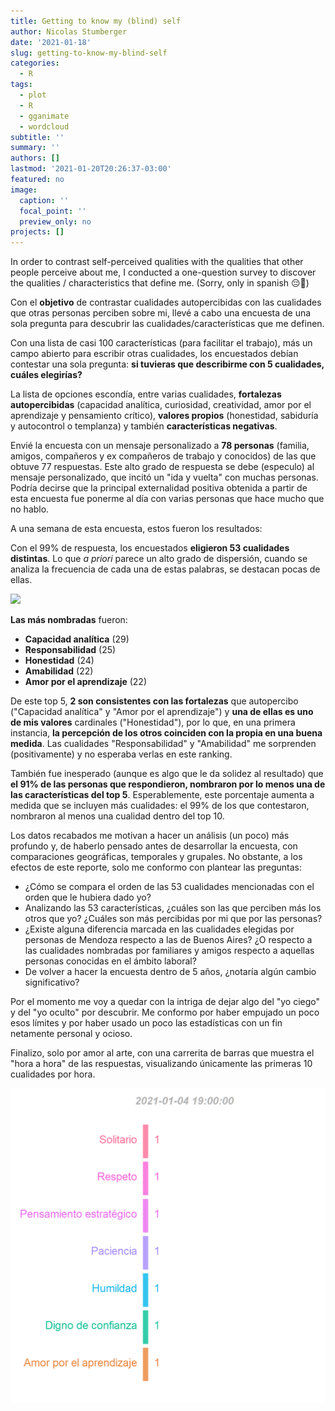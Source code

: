 ```yaml
---
title: Getting to know my (blind) self
author: Nicolas Stumberger
date: '2021-01-18'
slug: getting-to-know-my-blind-self
categories:
  - R
tags:
  - plot
  - R
  - gganimate
  - wordcloud
subtitle: ''
summary: ''
authors: []
lastmod: '2021-01-20T20:26:37-03:00'
featured: no
image:
  caption: ''
  focal_point: ''
  preview_only: no
projects: []
---
```


In order to contrast self-perceived qualities with the qualities that other people perceive about me, I conducted a one-question survey to discover the qualities / characteristics that define me. (Sorry, only in spanish &#128532;&#128591;)










Con el **objetivo** de contrastar cualidades autopercibidas con las cualidades que otras personas perciben sobre mi, llevé a cabo una encuesta de una sola pregunta para descubrir las cualidades/características que me definen.

Con una lista de casi 100 características (para facilitar el trabajo), más un campo abierto para escribir otras cualidades, los encuestados debían contestar una sola pregunta: **si tuvieras que describirme con 5 cualidades, cuáles elegirías?**

La lista de opciones escondía, entre varias cualidades, **fortalezas autopercibidas** (capacidad analítica, curiosidad, creatividad, amor por el aprendizaje y pensamiento crítico), **valores propios** (honestidad, sabiduría y autocontrol o templanza) y también **características negativas**.

Envié la encuesta con un mensaje personalizado a **78 personas** (familia, amigos, compañeros y ex compañeros de trabajo y conocidos) de las que obtuve 77 respuestas. Este alto grado de respuesta se debe (especulo) al mensaje personalizado, que incitó un "ida y vuelta" con muchas personas. Podría decirse que la principal externalidad positiva obtenida a partir de esta encuesta fue ponerme al día con varias personas que hace mucho que no hablo.

A una semana de esta encuesta, estos fueron los resultados:

Con el 99% de respuesta, los encuestados **eligieron 53 cualidades distintas**. Lo que *a priori* parece un alto grado de dispersión, cuando se analiza la frecuencia de cada una de estas palabras, se destacan pocas de ellas.





<img src="{{< blogdown/postref >}}index.en_files/figure-html/unnamed-chunk-6-1.png" width="960" />

**Las más nombradas** fueron:

-   **Capacidad analítica** (29)
-   **Responsabilidad** (25)
-   **Honestidad** (24)
-   **Amabilidad** (22)
-   **Amor por el aprendizaje** (22)

De este top 5, **2 son consistentes con las fortalezas** que autopercibo ("Capacidad analítica" y "Amor por el aprendizaje") y **una de ellas es uno de mis valores** cardinales ("Honestidad"), por lo que, en una primera instancia, **la percepción de los otros coinciden con la propia en una buena medida**. Las cualidades "Responsabilidad" y "Amabilidad" me sorprenden (positivamente) y no esperaba verlas en este ranking.

También fue inesperado (aunque es algo que le da solidez al resultado) que **el 91% de las personas que respondieron, nombraron por lo menos una de las características del top 5**. Esperablemente, este porcentaje aumenta a medida que se incluyen más cualidades: el 99% de los que contestaron, nombraron al menos una cualidad dentro del top 10.

Los datos recabados me motivan a hacer un análisis (un poco) más profundo y, de haberlo pensado antes de desarrollar la encuesta, con comparaciones geográficas, temporales y grupales. No obstante, a los efectos de este reporte, solo me conformo con plantear las preguntas:

-   ¿Cómo se compara el orden de las 53 cualidades mencionadas con el orden que le hubiera dado yo?
-   Analizando las 53 características, ¿cuáles son las que perciben más los otros que yo? ¿Cuáles son más percibidas por mi que por las personas?
-   ¿Existe alguna diferencia marcada en las cualidades elegidas por personas de Mendoza respecto a las de Buenos Aires? ¿O respecto a las cualidades nombradas por familiares y amigos respecto a aquellas personas conocidas en el ámbito laboral?
-   De volver a hacer la encuesta dentro de 5 años, ¿notaría algún cambio significativo?

Por el momento me voy a quedar con la intriga de dejar algo del "yo ciego" y del "yo oculto" por descubrir. Me conformo por haber empujado un poco esos límites y por haber usado un poco las estadísticas con un fin netamente personal y ocioso.

Finalizo, solo por amor al arte, con una carrerita de barras que muestra el "hora a hora" de las respuestas, visualizando únicamente las primeras 10 cualidades por hora.








![](index.en_files/figure-html/unnamed-chunk-10-1.gif)<!-- -->




